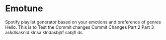 # Emotune
Spotify playlist generator based on your emotions and preference of genres
Hello. This is to Test the Commit changes
Commit Changes Part 2
Part 3 askdlsaknld klnsa klndasbjl/f sabjfl ds
